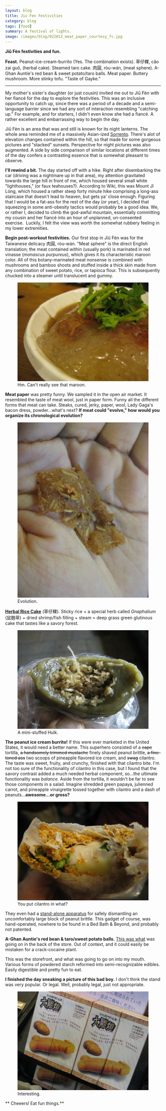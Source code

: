 ```yaml
---
layout: blog
title: Jiu Fen Festivities
category: blog
tags: [food]  
summary: A festival of lights.
image: /images/blog/022813_meat_paper_courtesy_fc.jpg
---
```


**Jiǔ Fèn festivities and fun.**

**Feast.** Peanut-ice-cream-burrito (Yes. The combination exists). 草仔粿, cǎo zai guǒ, (herbal cake). Steamed taro cake. 肉圓, ròu-wán, (meat sphere). A-Ghan Auntie's red bean & sweet potato/taro balls. Meat paper. Buttery mushroom. More stinky tofu. "Taste of Gayke."

---

My mother's sister's daughter (or just cousin) invited me out to Jiǔ Fèn with her fiancé for the day to explore the festivities. This was an inclusive opportunity to catch up, since there was a period of a decade and a semi-language barrier since we had any sort of interaction resembling "catching up." For example, and for starters, I didn't even know she had a fiancé. A rather excellent and embarrassing way to begin the day.

Jiǔ Fèn is an area that was and still is known for its night lanterns. The whole area reminded me of a massively Asian-ized [Sorrento](http://paradiseintheworld.com/wp-content/uploads/2012/05/sorrento.jpg). There's alot of elevation changes contained within the hill, so that made for some gorgeous pictures and "stacked" sunsets. Perspective for night pictures was also augmented. A side by side comparison of similar locations at different times of the day confers a contrasting essence that is somewhat pleasant to observe.

**I'll rewind a bit.** The day started off with a hike. Right after disembarking the car (driving was a nightmare up in that area), my attention gravitated towards the large hill in front of me, which housed several small white "lighthouses," (or faux teahouses?). According to Wiki, this was Mount Jī Lóng, which housed a rather steep forty minute hike comprising a long-ass staircase that doesn't lead to heaven, but gets ya' close enough. Figuring that I would be a fat-ass for the rest of the day (or year), I decided that squeezing in some anti-obesity tactics would probably be a good idea. We, or rather I, decided to climb the god-awful mountain, essentially committing my cousin and her fiancé into an hour of unplanned, un-consented exercise.  Luckily, I felt the view was worth the somewhat rubbery feeling in my lower extremities.

**Begin post-workout festivities.** Our first stop in Jiǔ Fèn was for the Taiwanese delicacy 肉圓, ròu-wán. "Meat sphere" is the direct English translation; the meat contained within (usually pork) is marinated in red vinasse (*monascus purpureus*), which gives it its characteristic maroon color. All of this botany-marinated meat nonsense is combined with mushrooms and bamboo shoots and stuffed inside a thick skin made from any combination of sweet potato, rice, or tapioca flour. This is subsequently chucked into a steamer until translucent and gummy.

<figure>
    <img src="/images/blog/022813_meat_balls_red_vinasse_monascus_purpureus_courtesy_fc.jpg"></img>
    <figcaption>Hm. Can't really see that maroon.</figcaption>
</figure>

**Meat paper** was pretty funny. We sampled it in the open air market. It resembled the taste of meat wool, just in paper form. Funny all the different forms that meat can take. Steaks, cured, jerky, paper, wool, Lady Gaga's bacon dress, powder...what's next? **If meat could "evolve," how would you organize its chronological evolution?**

<figure>
    <img src="/images/blog/022813_meat_paper_courtesy_fc.jpg"></img>
    <figcaption>Evolution.</figcaption>
</figure>

**[Herbal Rice Cake](http://ttf.ncfta.gov.tw/en-us/Term/Content.aspx?Para=62)** (草仔粿). Sticky rice + a special herb called *Gnaphalium* (鼠麴草) + dried shrimp/fish filling + steam = deep grass green glutinous cake that tastes like a savory forest.

<figure>
    <img src="/images/blog/022813_herbal_cake_courtesy_fc.jpg"></img>
    <figcaption>A mini-stuffed Hulk.</figcaption>
</figure>

**The peanut ice cream burrito!** If this were ever marketed in the United States, it would need a better name. This superhero consisted of a <del>cape</del> tortilla, <del>a handsomely trimmed mustache</del> finely shaved peanut brittle, <del>a fine-toned ass</del> two scoops of pineapple flavored ice cream, and <del>swag</del> cilantro. The taste was sweet, fruity, and crunchy, finished with that cilantro bite. I'm not too sure of the functionality of cilantro in this case, but I found that the savory contrast added a much needed herbal component, so...the ultimate functionality was *balance.* Aside from the tortilla, it wouldn't be far to see those components in a salad. Imagine shredded green papaya, julienned carrot, and pineapple vinaigrette tossed together with cilantro and a dash of peanuts...**awesome...or gross?**

<figure>
    <img src="/images/blog/022813_peanut_brittle_burrito_1_courtesy_fc.jpg"></img>
    <figcaption>You put cilantro in what?</figcaption>
</figure>

They even had a [stand-alone apparatus](http://www.youtube.com/watch?v=tBz396Q9FQ8) for safely dismantling an uncomfortably large block of peanut brittle. This gadget of course, was hand-operated, nowhere to be found in a Bed Bath & Beyond, and probably not patented.

**A-Ghan Auntie's red bean & taro/sweet potato balls.** [This was what](http://www.youtube.com/watch?v=IrPU52KUHng) was going on in the back of the store. Out of context, and it could easily be mistaken for a crack-cocaine plant.

This was the storefront, and what was going to go on into my mouth. Various forms of powdered starch reformed into semi-recognizable edibles. Easily digestible and pretty fun to eat.

**I finished the day sneaking a picture of this bad boy.** I don't think the stand was very popular. Or legal. Well, probably legal, just not appropriate.

<figure>
    <img src="/images/blog/022813_a_taste_of_gayke_courtesy_fc.jpg"></img>
    <figcaption>Interesting.</figcaption>
</figure>

** Cheeers! Eat fun things.**


